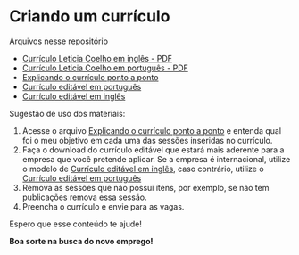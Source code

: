 # Criando um currículo

Arquivos nesse repositório
- [Currículo Leticia Coelho em inglês - PDF]()
- [Currículo Leticia Coelho em português - PDF]()
- [Explicando o currículo ponto a ponto]()
- [Currículo editável em português]()
- [Currículo editável em inglês]()

Sugestão de uso dos materiais:

1. Acesse o arquivo [Explicando o currículo ponto a ponto]() e entenda qual foi o meu objetivo em cada uma das sessões inseridas no currículo. 
2. Faça o download do currículo editável que estará mais aderente para a empresa que você pretende aplicar. Se a empresa é internacional, utilize o modelo de [Currículo editável em inglês](), caso contrário, utilize o [Currículo editável em português]()
3. Remova as sessões que não possui ítens, por exemplo, se não tem publicações remova essa sessão.
4. Preencha o currículo e envie para as vagas. 

Espero que esse conteúdo te ajude! 

<b>Boa sorte na busca do novo emprego!</b>
